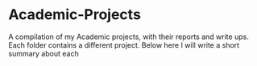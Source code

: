 # Academic-Projects
A compilation of my Academic projects, with their reports and write ups. Each folder contains a different project. Below here I will write a short summary about each

